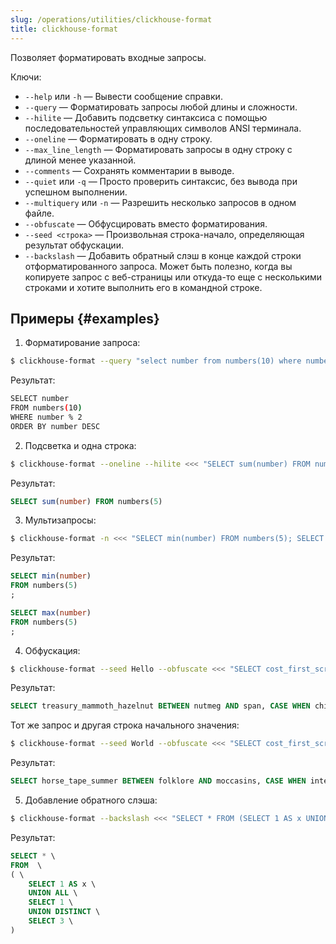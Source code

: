 ```yaml
---
slug: /operations/utilities/clickhouse-format
title: clickhouse-format
---
```


Позволяет форматировать входные запросы.

Ключи:

- `--help` или `-h` — Вывести сообщение справки.
- `--query` — Форматировать запросы любой длины и сложности.
- `--hilite` — Добавить подсветку синтаксиса с помощью последовательностей управляющих символов ANSI терминала.
- `--oneline` — Форматировать в одну строку.
- `--max_line_length` — Форматировать запросы в одну строку с длиной менее указанной.
- `--comments` — Сохранять комментарии в выводе.
- `--quiet` или `-q` — Просто проверить синтаксис, без вывода при успешном выполнении.
- `--multiquery` или `-n` — Разрешить несколько запросов в одном файле.
- `--obfuscate` — Обфусцировать вместо форматирования.
- `--seed <строка>` — Произвольная строка-начало, определяющая результат обфускации.
- `--backslash` — Добавить обратный слэш в конце каждой строки отформатированного запроса. Может быть полезно, когда вы копируете запрос с веб-страницы или откуда-то еще с несколькими строками и хотите выполнить его в командной строке.

## Примеры {#examples}

1. Форматирование запроса:

```bash
$ clickhouse-format --query "select number from numbers(10) where number%2 order by number desc;"
```

Результат:

```bash
SELECT number
FROM numbers(10)
WHERE number % 2
ORDER BY number DESC
```

2. Подсветка и одна строка:

```bash
$ clickhouse-format --oneline --hilite <<< "SELECT sum(number) FROM numbers(5);"
```

Результат:

```sql
SELECT sum(number) FROM numbers(5)
```

3. Мультизапросы:

```bash
$ clickhouse-format -n <<< "SELECT min(number) FROM numbers(5); SELECT max(number) FROM numbers(5);"
```

Результат:

```sql
SELECT min(number)
FROM numbers(5)
;

SELECT max(number)
FROM numbers(5)
;

```

4. Обфускация:

```bash
$ clickhouse-format --seed Hello --obfuscate <<< "SELECT cost_first_screen BETWEEN a AND b, CASE WHEN x >= 123 THEN y ELSE NULL END;"
```

Результат:

```sql
SELECT treasury_mammoth_hazelnut BETWEEN nutmeg AND span, CASE WHEN chive >= 116 THEN switching ELSE ANYTHING END;
```

Тот же запрос и другая строка начального значения:

```bash
$ clickhouse-format --seed World --obfuscate <<< "SELECT cost_first_screen BETWEEN a AND b, CASE WHEN x >= 123 THEN y ELSE NULL END;"
```

Результат:

```sql
SELECT horse_tape_summer BETWEEN folklore AND moccasins, CASE WHEN intestine >= 116 THEN nonconformist ELSE FORESTRY END;
```

5. Добавление обратного слэша:

```bash
$ clickhouse-format --backslash <<< "SELECT * FROM (SELECT 1 AS x UNION ALL SELECT 1 UNION DISTINCT SELECT 3);"
```

Результат:

```sql
SELECT * \
FROM  \
( \
    SELECT 1 AS x \
    UNION ALL \
    SELECT 1 \
    UNION DISTINCT \
    SELECT 3 \
)
```
